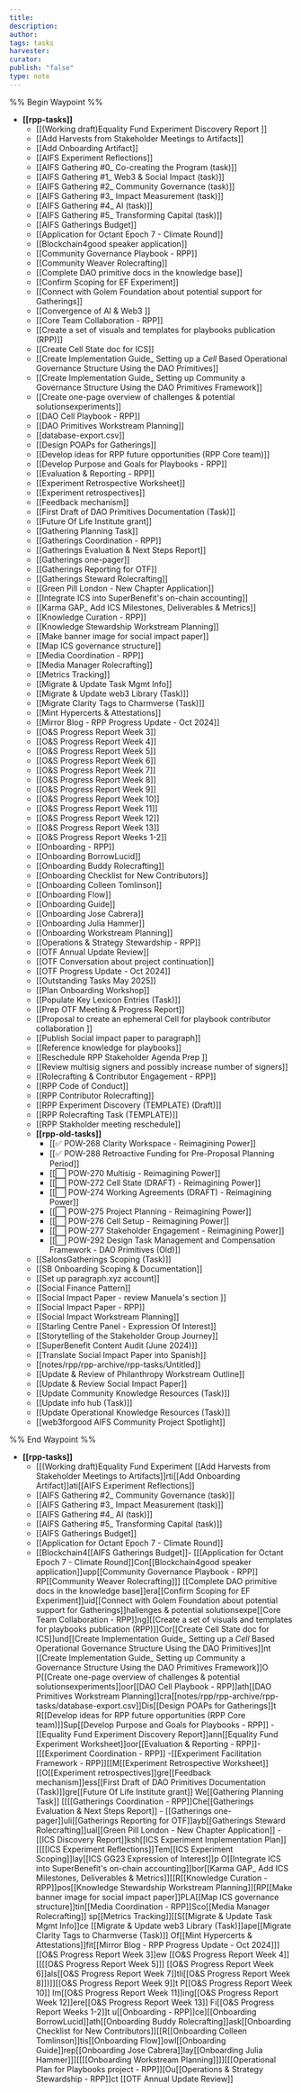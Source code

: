 ```yaml
---
title: 
description: 
author: 
tags: tasks
harvester: 
curator: 
publish: "false"
type: note
---
```

%% Begin Waypoint %%
- **[[rpp-tasks]]**
  - [[(Working draft)Equality Fund Experiment Discovery Report ]]
  - [[Add Harvests from Stakeholder Meetings to Artifacts]]
  - [[Add Onboarding Artifact]]
  - [[AIFS Experiment Reflections]]
  - [[AIFS Gathering #0_ Co-creating the Program (task)]]
  - [[AIFS Gathering #1_ Web3 & Social Impact (task)]]
  - [[AIFS Gathering #2_ Community Governance (task)]]
  - [[AIFS Gathering #3_ Impact Measurement (task)]]
  - [[AIFS Gathering #4_ AI (task)]]
  - [[AIFS Gathering #5_ Transforming Capital (task)]]
  - [[AIFS Gatherings Budget]]
  - [[Application for Octant Epoch 7 - Climate Round]]
  - [[Blockchain4good speaker application]]
  - [[Community Governance Playbook - RPP]]
  - [[Community Weaver Rolecrafting]]
  - [[Complete DAO primitive docs in the knowledge base]]
  - [[Confirm Scoping for EF Experiment]]
  - [[Connect with Golem Foundation about potential support for Gatherings]]
  - [[Convergence of AI & Web3 ]]
  - [[Core Team Collaboration - RPP]]
  - [[Create a set of visuals and templates for playbooks publication (RPP)]]
  - [[Create Cell State doc for ICS]]
  - [[Create Implementation Guide_ Setting up a _Cell_ Based Operational Governance Structure Using the DAO Primitives]]
  - [[Create Implementation Guide_ Setting up Community a Governance Structure Using the DAO Primitives Framework]]
  - [[Create one-page overview of challenges & potential solutionsexperiments]]
  - [[DAO Cell Playbook - RPP]]
  - [[DAO Primitives Workstream Planning]]
  - [[database-export.csv]]
  - [[Design POAPs for Gatherings]]
  - [[Develop ideas for RPP future opportunities (RPP Core team)]]
  - [[Develop Purpose and Goals for Playbooks - RPP]]
  - [[Evaluation & Reporting - RPP]]
  - [[Experiment Retrospective Worksheet]]
  - [[Experiment retrospectives]]
  - [[Feedback mechanism]]
  - [[First Draft of DAO Primitives Documentation (Task)]]
  - [[Future Of Life Institute grant]]
  - [[Gathering Planning Task]]
  - [[Gatherings Coordination - RPP]]
  - [[Gatherings Evaluation & Next Steps Report]]
  - [[Gatherings one-pager]]
  - [[Gatherings Reporting for OTF]]
  - [[Gatherings Steward Rolecrafting]]
  - [[Green Pill London - New Chapter Application]]
  - [[Integrate ICS into SuperBenefit's on-chain accounting]]
  - [[Karma GAP_ Add ICS Milestones, Deliverables & Metrics]]
  - [[Knowledge Curation - RPP]]
  - [[Knowledge Stewardship Workstream Planning]]
  - [[Make banner image for social impact paper]]
  - [[Map ICS governance structure]]
  - [[Media Coordination - RPP]]
  - [[Media Manager Rolecrafting]]
  - [[Metrics Tracking]]
  - [[Migrate & Update Task Mgmt Info]]
  - [[Migrate & Update web3 Library (Task)]]
  - [[Migrate Clarity Tags to Charmverse (Task)]]
  - [[Mint Hypercerts & Attestations]]
  - [[Mirror Blog - RPP Progress Update - Oct 2024]]
  - [[O&S Progress Report Week 3]]
  - [[O&S Progress Report Week 4]]
  - [[O&S Progress Report Week 5]]
  - [[O&S Progress Report Week 6]]
  - [[O&S Progress Report Week 7]]
  - [[O&S Progress Report Week 8]]
  - [[O&S Progress Report Week 9]]
  - [[O&S Progress Report Week 10]]
  - [[O&S Progress Report Week 11]]
  - [[O&S Progress Report Week 12]]
  - [[O&S Progress Report Week 13]]
  - [[O&S Progress Report Weeks 1-2]]
  - [[Onboarding - RPP]]
  - [[Onboarding BorrowLucid]]
  - [[Onboarding Buddy Rolecrafting]]
  - [[Onboarding Checklist for New Contributors]]
  - [[Onboarding Colleen Tomlinson]]
  - [[Onboarding Flow]]
  - [[Onboarding Guide]]
  - [[Onboarding Jose Cabrera]]
  - [[Onboarding Julia Hammer]]
  - [[Onboarding Workstream Planning]]
  - [[Operations & Strategy Stewardship - RPP]]
  - [[OTF Annual Update Review]]
  - [[OTF Conversation about project continuation]]
  - [[OTF Progress Update - Oct 2024]]
  - [[Outstanding Tasks May 2025]]
  - [[Plan Onboarding Workshop]]
  - [[Populate Key Lexicon Entries (Task)]]
  - [[Prep OTF Meeting & Progress Report]]
  - [[Proposal to create an ephemeral Cell for playbook contributor collaboration ]]
  - [[Publish Social impact paper to paragraph]]
  - [[Reference knowledge for playbooks]]
  - [[Reschedule RPP Stakeholder Agenda Prep ]]
  - [[Review multisig signers and possibly increase number of signers]]
  - [[Rolecrafting & Contributor Engagement - RPP]]
  - [[RPP Code of Conduct]]
  - [[RPP Contributor Rolecrafting]]
  - [[RPP Experiment Discovery (TEMPLATE) (Draft)]]
  - [[RPP Rolecrafting Task (TEMPLATE)]]
  - [[RPP Stakholder meeting reschedule]]
  - **[[rpp-old-tasks]]**
    - [[✅ POW-268 Clarity Workspace - Reimagining Power]]
    - [[✅ POW-288 Retroactive Funding for Pre-Proposal Planning Period]]
    - [[⬜️ POW-270 Multisig - Reimagining Power]]
    - [[⬜️ POW-272 Cell State (DRAFT) - Reimagining Power]]
    - [[⬜️ POW-274 Working Agreements (DRAFT) - Reimagining Power]]
    - [[⬜️ POW-275 Project Planning - Reimagining Power]]
    - [[⬜️ POW-276 Cell Setup - Reimagining Power]]
    - [[⬜️ POW-277 Stakeholder Engagement - Reimagining Power]]
    - [[⬜️ POW-292 Design Task Management and Compensation Framework - DAO Primitives (Old)]]
  - [[SalonsGatherings Scoping (Task)]]
  - [[SB Onboarding Scoping & Documentation]]
  - [[Set up paragraph.xyz account]]
  - [[Social Finance Pattern]]
  - [[Social Impact Paper - review Manuela's section ]]
  - [[Social Impact Paper - RPP]]
  - [[Social Impact Workstream Planning]]
  - [[Starling Centre Panel - Expression Of Interest]]
  - [[Storytelling of the Stakeholder Group Journey]]
  - [[SuperBenefit Content Audit (June 2024)]]
  - [[Translate Social Impact Paper into Spanish]]
  - [[notes/rpp/rpp-archive/rpp-tasks/Untitled]]
  - [[Update & Review of Philanthropy Workstream Outline]]
  - [[Update & Review Social Impact Paper]]
  - [[Update Community Knowledge Resources (Task)]]
  - [[Update info hub (Task)]]
  - [[Update Operational Knowledge Resources (Task)]]
  - [[web3forgood AIFS Community Project Spotlight]]

%% End Waypoint %%
- **[[rpp-tasks]]**
  - [[(Working draft)Equality Fund Experiment [[Add Harvests from Stakeholder Meetings to Artifacts]]rti[[Add Onboarding Artifact]]ati[[AIFS Experiment Reflections]]
  - [[AIFS Gathering #2_ Community Governance (task)]]
  - [[AIFS Gathering #3_ Impact Measurement (task)]]
  - [[AIFS Gathering #4_ AI (task)]]
  - [[AIFS Gathering #5_ Transforming Capital (task)]]
  - [[AIFS Gatherings Budget]]
  - [[Application for Octant Epoch 7 - Climate Round]]
  - [[Blockchain4[[AIFS Gatherings Budget]]- [[[Application for Octant Epoch 7 - Climate Round]]Con[[Blockchain4good speaker application]]upp[[Community Governance Playbook - RPP]] RP[[Community Weaver Rolecrafting]]]
 [[Complete DAO primitive docs in the knowledge base]]era[[Confirm Scoping for EF Experiment]]uid[[Connect with Golem Foundation about potential support for Gatherings]]hallenges & potential solutionsexpe[[Core Team Collaboration - RPP]]ng][[Create a set of visuals and templates for playbooks publication (RPP)]]Cor[[Create Cell State doc for ICS]]und[[Create Implementation Guide_ Setting up a _Cell_ Based Operational Governance Structure Using the DAO Primitives]]nt [[Create Implementation Guide_ Setting up Community a Governance Structure Using the DAO Primitives Framework]]O P[[Create one-page overview of challenges & potential solutionsexperiments]]oor[[DAO Cell Playbook - RPP]]ath[[DAO Primitives Workstream Planning]]cra[[notes/rpp/rpp-archive/rpp-tasks/database-export.csv]]Dis[[Design POAPs for Gatherings]]t R[[Develop ideas for RPP future opportunities (RPP Core team)]]Sup[[Develop Purpose and Goals for Playbooks - RPP]]  -[[Equality Fund Experiment Discovery Report]]ann[[Equality Fund Experiment Worksheet]]oor[[Evaluation & Reporting - RPP]]- [[[Experiment Coordination - RPP]]  -[[Experiment Facilitation Framework - RPP]][[M[[Experiment Retrospective Worksheet]][[O[[Experiment retrospectives]]gre[[Feedback mechanism]]ess[[First Draft of DAO Primitives Documentation (Task)]]gre[[Future Of Life Institute grant]] We[[Gathering Planning Task]] [[[[Gatherings Coordination - RPP]]Che[[Gatherings Evaluation & Next Steps Report]] - [[Gatherings one-pager]]uli[[Gatherings Reporting for OTF]]ayb[[Gatherings Steward Rolecrafting]]ual[[Green Pill London - New Chapter Application]] - [[ICS Discovery Report]]ksh[[ICS Experiment Implementation Plan]] [[[[ICS Experiment Reflections]]Tem[[ICS Experiment Scoping]]lay[[ICS GG23 Expression of Interest]]p O[[Integrate ICS into SuperBenefit's on-chain accounting]]bor[[Karma GAP_ Add ICS Milestones, Deliverables & Metrics]][[R[[Knowledge Curation - RPP]]pos[[Knowledge Stewardship Workstream Planning]][RP[[Make banner image for social impact paper]]PLA[[Map ICS governance structure]]tin[[Media Coordination - RPP]]Sco[[Media Manager Rolecrafting]] sp[[Metrics Tracking]][[S[[Migrate & Update Task Mgmt Info]]ce [[Migrate & Update web3 Library (Task)]]ape[[Migrate Clarity Tags to Charmverse (Task)]] Of[[Mint Hypercerts & Attestations]]fit[[Mirror Blog - RPP Progress Update - Oct 2024]]]
 [[O&S Progress Report Week 3]]ew [[O&S Progress Report Week 4]] [[[[O&S Progress Report Week 5]]]
 [[O&S Progress Report Week 6]]als[[O&S Progress Report Week 7]]tli[[O&S Progress Report Week 8]])]][[O&S Progress Report Week 9]]t P[[O&S Progress Report Week 10]] Im[[O&S Progress Report Week 11]]ing[[O&S Progress Report Week 12]]ere[[O&S Progress Report Week 13]] Fi[[O&S Progress Report Weeks 1-2]]t u[[Onboarding - RPP]]ce][[Onboarding BorrowLucid]]ath[[Onboarding Buddy Rolecrafting]]ask[[Onboarding Checklist for New Contributors]][[R[[Onboarding Colleen Tomlinson]]tis[[Onboarding Flow]]owl[[Onboarding Guide]]rep[[Onboarding Jose Cabrera]]lay[[Onboarding Julia Hammer]]][[[[Onboarding Workstream Planning]]]][[[Operational Plan for Playbooks project - RPP]][Ou[[Operations & Strategy Stewardship - RPP]]ct [[OTF Annual Update Review]]